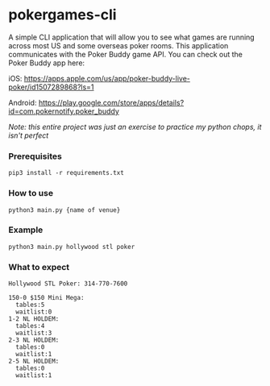 # pokergames-cli

A simple CLI application that will allow you to see what games are running across most US and some overseas poker rooms. This application communicates with the Poker Buddy game API. You can check out the Poker Buddy app here:

iOS: https://apps.apple.com/us/app/poker-buddy-live-poker/id1507289868?ls=1

Android: https://play.google.com/store/apps/details?id=com.pokernotify.poker_buddy

_Note: this entire project was just an exercise to practice my python chops, it isn't perfect_

### Prerequisites

```
pip3 install -r requirements.txt
```

### How to use

```
python3 main.py {name of venue}
```

### Example

```
python3 main.py hollywood stl poker
```
### What to expect
```
Hollywood STL Poker: 314-770-7600

150-0 $150 Mini Mega:
  tables:5
  waitlist:0
1-2 NL HOLDEM:
  tables:4
  waitlist:3
2-3 NL HOLDEM:
  tables:0
  waitlist:1
2-5 NL HOLDEM:
  tables:0
  waitlist:1
```
